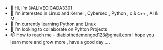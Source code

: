- 👋 Hi, I’m @ALIVECICADA3301
- 👀 I’m interested in Linux and Kernel , Cybersec , Python , c & c++ , AI & ML .
- 🌱 I’m currently learning Python and Linux
- 💞️ I’m looking to collaborate on Pyhton Projects 
- 📫 How to reach me - diablothedemongod123@gmail.com
I hope you learn more and grow more , have a good day ....
